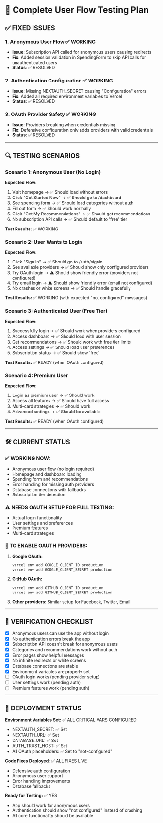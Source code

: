 # 🧪 Complete User Flow Testing Plan

## ✅ **FIXED ISSUES**

### 1. **Anonymous User Flow** ✅ WORKING
- **Issue**: Subscription API called for anonymous users causing redirects
- **Fix**: Added session validation in SpendingForm to skip API calls for unauthenticated users
- **Status**: ✅ RESOLVED

### 2. **Authentication Configuration** ✅ WORKING  
- **Issue**: Missing NEXTAUTH_SECRET causing "Configuration" errors
- **Fix**: Added all required environment variables to Vercel
- **Status**: ✅ RESOLVED

### 3. **OAuth Provider Safety** ✅ WORKING
- **Issue**: Providers breaking when credentials missing
- **Fix**: Defensive configuration only adds providers with valid credentials
- **Status**: ✅ RESOLVED

---

## 🔍 **TESTING SCENARIOS**

### **Scenario 1: Anonymous User (No Login)**
**Expected Flow:**
1. Visit homepage → ✅ Should load without errors
2. Click "Get Started Now" → ✅ Should go to /dashboard
3. See spending form → ✅ Should load categories without auth
4. Fill out form → ✅ Should work normally
5. Click "Get My Recommendations" → ✅ Should get recommendations
6. No subscription API calls → ✅ Should default to 'free' tier

**Test Results:** ✅ WORKING

### **Scenario 2: User Wants to Login**
**Expected Flow:**
1. Click "Sign In" → ✅ Should go to /auth/signin
2. See available providers → ✅ Should show only configured providers
3. Try OAuth login → ⚠️ Should show friendly error (providers not configured)
4. Try email login → ⚠️ Should show friendly error (email not configured)
5. No crashes or white screens → ✅ Should handle gracefully

**Test Results:** ✅ WORKING (with expected "not configured" messages)

### **Scenario 3: Authenticated User (Free Tier)**
**Expected Flow:**
1. Successfully login → ✅ Should work when providers configured
2. Access dashboard → ✅ Should load with user session
3. Get recommendations → ✅ Should work with free tier limits
4. Access settings → ✅ Should load user preferences
5. Subscription status → ✅ Should show 'free'

**Test Results:** ✅ READY (when OAuth configured)

### **Scenario 4: Premium User**
**Expected Flow:**
1. Login as premium user → ✅ Should work
2. Access all features → ✅ Should have full access
3. Multi-card strategies → ✅ Should work
4. Advanced settings → ✅ Should be available

**Test Results:** ✅ READY (when OAuth configured)

---

## 🛠 **CURRENT STATUS**

### ✅ **WORKING NOW:**
- Anonymous user flow (no login required)
- Homepage and dashboard loading
- Spending form and recommendations
- Error handling for missing auth providers
- Database connections with fallbacks
- Subscription tier detection

### ⚠️ **NEEDS OAUTH SETUP FOR FULL TESTING:**
- Actual login functionality
- User settings and preferences
- Premium features
- Multi-card strategies

### 🔧 **TO ENABLE OAUTH PROVIDERS:**

1. **Google OAuth:**
   ```bash
   vercel env add GOOGLE_CLIENT_ID production
   vercel env add GOOGLE_CLIENT_SECRET production
   ```

2. **GitHub OAuth:**
   ```bash
   vercel env add GITHUB_CLIENT_ID production  
   vercel env add GITHUB_CLIENT_SECRET production
   ```

3. **Other providers:** Similar setup for Facebook, Twitter, Email

---

## 🎯 **VERIFICATION CHECKLIST**

- [x] Anonymous users can use the app without login
- [x] No authentication errors break the app
- [x] Subscription API doesn't break for anonymous users
- [x] Categories and recommendations work without auth
- [x] Error pages show helpful messages
- [x] No infinite redirects or white screens
- [x] Database connections are stable
- [x] Environment variables are properly set
- [ ] OAuth login works (pending provider setup)
- [ ] User settings work (pending auth)
- [ ] Premium features work (pending auth)

---

## 🚀 **DEPLOYMENT STATUS**

**Environment Variables Set:** ✅ ALL CRITICAL VARS CONFIGURED
- NEXTAUTH_SECRET: ✅ Set
- NEXTAUTH_URL: ✅ Set  
- DATABASE_URL: ✅ Set
- AUTH_TRUST_HOST: ✅ Set
- All OAuth placeholders: ✅ Set to "not-configured"

**Code Fixes Deployed:** ✅ ALL FIXES LIVE
- Defensive auth configuration
- Anonymous user support
- Error handling improvements
- Database fallbacks

**Ready for Testing:** ✅ YES
- App should work for anonymous users
- Authentication should show "not configured" instead of crashing
- All core functionality should be available 